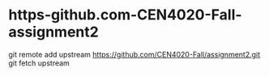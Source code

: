 # https-github.com-CEN4020-Fall-assignment2
git remote add upstream https://github.com/CEN4020-Fall/assignment2.git git fetch upstream

